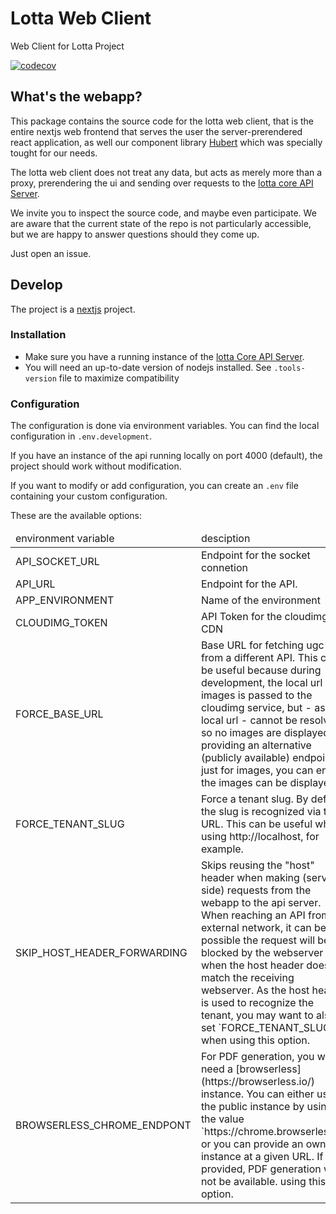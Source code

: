 # Lotta Web Client

Web Client for Lotta Project

[![codecov](https://codecov.io/gh/lotta-schule/web/branch/main/graph/badge.svg?token=FAT99O6QKV)](https://codecov.io/gh/lotta-schule/web)

## What's the webapp?

This package contains the source code for the lotta web client,
that is the entire nextjs web frontend that serves the user the
server-prerendered react application, as well our component library
[Hubert](packages/hubert/readme.md) which was specially tought for our needs.

The lotta web client does not treat any data, but acts as merely
more than a proxy, prerendering the ui and sending over requests
to the [lotta core API Server](https://github.com/lotta-schule/core).

We invite you to inspect the source code, and maybe even participate.
We are aware that the current state of the repo is not particularly
accessible, but we are happy to answer questions should they come up.

Just open an issue.

## Develop

The project is a [nextjs](https://nextjs.org/) project.

### Installation

- Make sure you have a running instance of the [lotta Core API Server](https://github.com/lotta-schule/core).
- You will need an up-to-date version of nodejs installed.
  See `.tools-version` file to maximize compatibility

### Configuration

The configuration is done via environment variables.
You can find the local configuration in `.env.development`.

If you have an instance of the api running locally on port
4000 (default), the project should work without modification.

If you want to modify or add configuration, you can create an
`.env` file containing your custom configuration.

These are the available options:

<table>
<thead>
<tr>
<td>environment variable</td>
<td>desciption</td>
</tr>
</thead>

<tbody>
<tr>
<td>API_SOCKET_URL</td>
<td>Endpoint for the socket connetion</td>
</tr>
<tr>
<td>API_URL</td>
<td>Endpoint for the API.</td>
</tr>
<tr>
<td>APP_ENVIRONMENT</td>
<td>Name of the environment</td>
</tr>
<tr>
<td>CLOUDIMG_TOKEN</td>
<td>API Token for the cloudimg CDN</td>
</tr>
<tr>
<td>FORCE_BASE_URL</td>
<td>Base URL for fetching ugc from a different API. This can be useful because during development, the local url for images is passed to the cloudimg service, but - as local url - cannot be resolved, so no images are displayed. By providing an alternative (publicly available) endpoint just for images, you can ensure the images can be displayed.</td>
</tr>
<tr>
<td>FORCE_TENANT_SLUG</td>
<td>Force a tenant slug. By default the slug is recognized via the URL. This can be useful when using http://localhost, for example.</td>
</tr>
<tr>
<td>SKIP_HOST_HEADER_FORWARDING</td>
<td>
Skips reusing the "host" header when making (server-side) requests from the webapp to the api server.
When reaching an API from an external network, it can be possible the request will be blocked by the
webserver when the host header does not match the receiving webserver.
As the host header is used to recognize the tenant, you may want to also set `FORCE_TENANT_SLUG` when
using this option.
</td>
</tr>
<tr>
<td>BROWSERLESS_CHROME_ENDPONT</td>
<td>
For PDF generation, you will need a [browserless](https://browserless.io/) instance.
You can either use the public instance by using the value `https://chrome.browserless.io` or you
can provide an own instance at a given URL.
If not provided, PDF generation will not be available.
using this option.
</td>
</tr>
</tbody>
</table>

